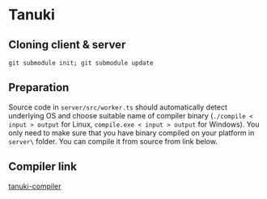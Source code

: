 # Tanuki

## Cloning client & server
`git submodule init; git submodule update`


## Preparation

Source code in `server/src/worker.ts` should automatically detect underlying OS and choose suitable name of compiler binary (`./compile < input > output` for Linux, `compile.exe < input > output` for Windows). You only need to make sure that you have binary compiled on your platform in `server\` folder. You can compile it from source from link below.


## Compiler link

[tanuki-compiler](https://github.com/FilipKon13/tanuki-compiler)
